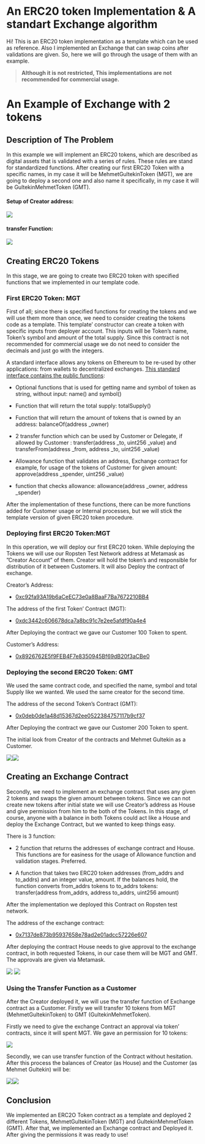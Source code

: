 # An ERC20 token Implementation & A standart Exchange algorithm

Hi! This is an ERC20 token implementation as a template which can be used as reference. Also I implemented an Exchange that can swap coins after validations are given. So, here we will go through the usage of them with an example.
> **Although it is not restricted, This implementations are not recommended for commercial usage.**

# An Example of Exchange with 2 tokens
## Description of The Problem

In this example we will implement an ERC20 tokens, which are described as digital assets that is validated with a series of rules. These rules are stand for standardized functions. After creating our first ERC20 Token with a specific names, in my case it will be MehmetGultekinToken (MGT), we are going to deploy a second one and also name it specifically, in my case it will be GultekinMehmetToken (GMT).

#### Setup of Creator address:

![](https://lh6.googleusercontent.com/a1IaZEtQD7SRFJusm0XAhwaph0RJvsb2cAYBVv2oK-0VWqWBOXBEbRl-8bde68D-S9l9auNh_Vt76hcsEES4K4fS49OULJz437aCLmKwzTcZm4w3F1cS9KWZgmeuecYOP1pPgyv4)

#### transfer Function:

![](https://lh6.googleusercontent.com/9yG3rZpUV7t2S24m-F0iJRDeO0t9HGKEl0yElgCiQcL3QkRHcuoOyx4w97iD2nMgfBF7d6uyFLdRQzgyPsL-178ucjBEBj-ver9z611Q3_ZPiPqOXXGQSWs3eZNTmGOwFW7bg9gv)

## Creating ERC20 Tokens

In this stage, we are going to create two ERC20 token with specified functions that we implemented in our template code.


### First ERC20 Token: MGT

First of all; since there is specified functions for creating the tokens and we will use them more than once, we need to consider creating the tokens code as a template. This template’ constructor can create a token with specific inputs from deployer account. This inputs will be Token’s name, Token’s symbol and amount of the total supply. Since this contract is not recommended for commercial usage we do not need to consider the decimals and just go with the integers.

A standard interface allows any tokens on Ethereum to be re-used by other applications: from wallets to decentralized exchanges. [This standard interface contains the public functions](https://eips.ethereum.org/EIPS/eip-20):

-   Optional functions that is used for getting name and symbol of token as string, without input: name() and symbol()
    
-   Function that will return the total supply: totalSupply()
    
-   Function that will return the amount of tokens that is owned by an address: balanceOf(address _owner)
    
-   2 transfer function which can be used by Customer or Delegate, if allowed by Customer : transfer(address _to, uint256 _value) and transferFrom(address _from, address _to, uint256 _value)
    
-   Allowance function that validates an address, Exchange contract for example, for usage of the tokens of Customer for given amount: approve(address _spender, uint256 _value)

-   function that checks allowance: allowance(address _owner, address _spender)
    

After the implementation of these functions, there can be more functions added for Customer usage or Internal processes, but we will stick the template version of given ERC20 token procedure.

  
### Deploying first ERC20 Token:MGT

In this operation, we will deploy our first ERC20 token. While deploying the Tokens we will use our Ropsten Test Network address at Metamask as ”Creator Account” of them. Creator will hold the token’s and responsible for distribution of it between Customers. It will also Deploy the contract of exchange.

  

Creator’s Address:

-   [0xc92fa93A19b6aCeEC73e0a8BaaF7Ba7672210BB4](https://ropsten.etherscan.io/address/0xc92fa93A19b6aCeEC73e0a8BaaF7Ba7672210BB4)
    

  

The address of the first Token’ Contract (MGT):

-   [0xdc3442c606678dca7a8bc91c7e2ee5afdf90a4e4](https://ropsten.etherscan.io/address/0xdc3442c606678dca7a8bc91c7e2ee5afdf90a4e4)
    

  

After Deploying the contract we gave our Customer 100 Token to spent.

Customer’s Address:

-   [0x8926762E5f9FEB4F7e8350945Bf69dB20f3aCBe0](https://ropsten.etherscan.io/address/0x8926762E5f9FEB4F7e8350945Bf69dB20f3aCBe0)
    
### Deploying the second ERC20 Token: GMT

We used the same contract code, and specified the name, symbol and total Supply like we wanted. We used the same creator for the second time.

  

The address of the second Token’s Contract (GMT):

    
-   [0x0deb0de1a48d15367d2ee0522384757117b9cf37](https://ropsten.etherscan.io/address/0x0deb0de1a48d15367d2ee0522384757117b9cf37)
    
  

After Deploying the contract we gave our Customer 200 Token to spent.

The initial look from Creator of the contracts and Mehmet Gultekin as a Customer.

![](https://lh6.googleusercontent.com/0bPw1Iz-N_hgafE_VTOPRB7z8NTmz-K8qLgB0Kvlu9AUvxJ26MNdWdadGGaoBTjqQ1IGYKpECkRzA5cKNQ97QUeVI4t-IEVEJ8XhmE2IVSZ3uRQZcq9SPMv6aNJpHtLpEa4SOyJT)![](https://lh6.googleusercontent.com/X2Dpn8iROHAkNan4J0MCRgKUlW6mZJKOE1jXJHUv5vNr-wwjWXT3pOhdAvJLnKaw6qLf3ZdBS9zCNr93UV3dWIMeeiDlDma5vmyJOcv-uONyDCksg1YZtD0dJUum-1gixd478hbN)

  
## Creating an Exchange Contract

Secondly, we need to implement an exchange contract that uses any given 2 tokens and swaps the given amount between tokens. Since we can not create new tokens after initial state we will use Creator’s address as House and give permission from him to the both of the Tokens. In this stage, of course, anyone with a balance in both Tokens could act like a House and deploy the Exchange Contract, but we wanted to keep things easy.

There is 3 function:

-   2 function that returns the addresses of exchange contract and House. This functions are for easiness for the usage of Allowance function and validation stages. Preferred.
    
-   A function that takes two ERC20 token addresses (from_addrs and to_addrs) and an integer value, amount. If the balances hold, the function converts from_addrs tokens to to_addrs tokens: transfer(address from_addrs, address to_addrs, uint256 amount)
    

After the implementation we deployed this Contract on Ropsten test network.

  

The address of the exchange contract:

-   [0x7137de873b95937658e78ad2e01adcc57226e607](https://ropsten.etherscan.io/address/0x7137de873b95937658e78ad2e01adcc57226e607)
    

  

After deploying the contract House needs to give approval to the exchange contract, in both requested Tokens, in our case them will be MGT and GMT. The approvals are given via Metamask.

  
  

![](https://lh3.googleusercontent.com/aq5UF7v-WNXE-zoPvX1tSniw2h9dUA_FNyDpnX-e7x_sE7I-sobUqrCfrhunsim0ZL8D8k0A1YaATKAqkzvGnCApYTm5-V8xxeJEE30HvWbgZVpW7esVZlTO3UFKwTc0diA7Hl58)  ![](https://lh3.googleusercontent.com/leODF7AZICTTKWVH7BSzTjwpSBSlTOILB3BUsG8wU5QBxZYZYhHf5bIhhnGsjHs1fO5mp_SJS7RVmLXMLFOq9ZsExAOSt8INOKqoT8ykieW77gwOovmil-Xe2WPgTpb4v9rocSzA)

  
  
  
  

### Using the Transfer Function as a Customer

After the Creator deployed it, we will use the transfer function of Exchange contract as a Customer. Firstly we will transfer 10 tokens from MGT (MehmetGultekinToken) to GMT (GultekinMehmetToken).

Firstly we need to give the exchange Contract an approval via token’ contracts, since it will spent MGT. We gave an permission for 10 tokens:

![](https://lh4.googleusercontent.com/n4LnSr1eDjyVG0PLJPkuyEpxOPuoELE5tuBjABRkDQmWC9Mz3hPUbWNN5vZS0hEOtyMN4yJDAuJFtaTdFgxHx1Mfrp1A0q13thh2f_r0JKlTr9l4aVcdQI6JWjYAc9Sifh71Laxo)

  

Secondly, we can use transfer function of the Contract without hesitation. After this process the balances of Creator (as House) and the Customer (as Mehmet Gultekin) will be:

![](https://lh4.googleusercontent.com/jl1Lot27gIuuTWrFzboN51ABL2mo0Y3WJ4Gpfbd3FU_PkLzNTfjUv_tkVyzHOvpA1pUUaDxKpJjpA5uF4WWdEO-R5czrKRhqTr3BxvhMxtoDrbK498dYJLdWG4KZoMu3T6V9Dz6d)![](https://lh4.googleusercontent.com/hiJ4NMmDranfUH-WBw-953uKJmPMzACZbfIgqz0mbJrbOIESX1alEZmRESC9MQ3g5JIxsylQEZaiCidp9W8tQq_p3qMh_5ml3Oc6eCmZRrfCyVQ7L6HRn0AazKyfEr46Ivh4Mjae)

  

 ## Conclusion

We implemented an ERC2O Token contract as a template and deployed 2 different Tokens, MehmetGultekinToken (MGT) and GultekinMehmetToken (GMT). After that, we implemented an Exchange contract and Deployed it. After giving the permissions it was ready to use!
